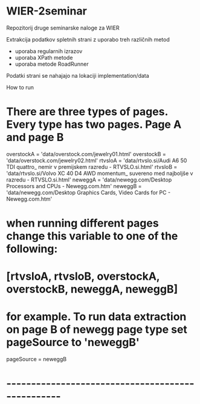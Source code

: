 # WIER-2seminar
Repozitorij druge seminarske naloge za WIER

Extrakcija podatkov spletnih strani z uporabo treh različnih metod
  - uporaba regularnih izrazov
  - uporaba XPath metode
  - uporaba metode RoadRunner
  
Podatki strani se nahajajo na lokaciji implementation/data

How to run

# There are three types of pages. Every type has two pages. Page A and page B
overstockA = 'data/overstock.com/jewelry01.html'
overstockB = 'data/overstock.com/jewelry02.html'
rtvsloA = 'data/rtvslo.si/Audi A6 50 TDI quattro_ nemir v premijskem razredu - RTVSLO.si.html'
rtvsloB = 'data/rtvslo.si/Volvo XC 40 D4 AWD momentum_ suvereno med najboljše v razredu - RTVSLO.si.html'
neweggA = 'data/newegg.com/Desktop Processors and CPUs - Newegg.com.htm'
neweggB = 'data/newegg.com/Desktop Graphics Cards, Video Cards for PC - Newegg.com.htm'

# when running different pages change this variable to one of the following:
#               [rtvsloA, rtvsloB, overstockA, overstockB, neweggA, neweggB]

# for example. To run data extraction on page B of newegg page type set pageSource to 'neweggB'
pageSource = neweggB 
# -------------------------------------------------

